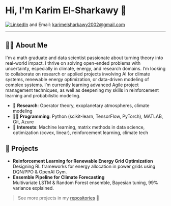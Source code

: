 # Hi, I'm Karim El-Sharkawy 👋

[![LinkedIn](https://img.shields.io/badge/-karimme-blue?style=flat-square&logo=Linkedin&logoColor=white&link=https://www.linkedin.com/in/karimme/)](https://www.linkedin.com/in/karimme/) and Email: karimelsharkawy2002@gmail.com

---

## 👨‍💻 About Me

I'm a math graduate and data scientist passionate about turning theory into real-world impact. I thrive on solving open-ended problems with uncertainty, especially in climate, energy, and research domains. I’m looking to collaborate on research or applied projects involving AI for climate systems, renewable energy optimization, or data-driven modeling of complex systems. I’m currently learning advanced Agile project management techniques, as well as deepening my skills in reinforcement learning and probabilistic modeling.

- 🔬 **Research**: Operator theory, exoplanetary atmospheres, climate modeling
- 🧑‍💻 **Programming**: Python (scikit-learn, TensorFlow, PyTorch), MATLAB, Git, Azure
- 🌱 **Interests**: Machine learning, matrix methods in data science, optimization (covex, linear), reinforcement learning, climate tech

## 🚀 Projects

- **Reinforcement Learning for Renewable Energy Grid Optimization**
  Designing RL frameworks for energy allocation in power grids using DQN/PPO & OpenAI Gym.
- **Ensemble Pipeline for Climate Forecasting**  
  Multivariate LSTM & Random Forest ensemble, Bayesian tuning, 99% variance explained.

> See more projects in my [repositories](https://github.com/karim-sharkawy?tab=repositories) 👀
